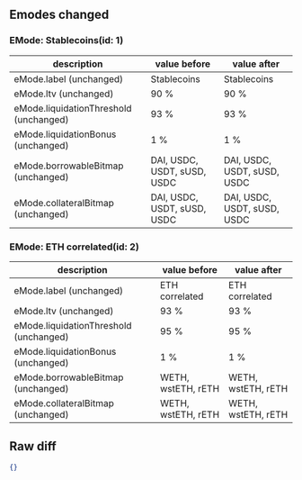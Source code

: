 ## Emodes changed

### EMode: Stablecoins(id: 1)

| description | value before | value after |
| --- | --- | --- |
| eMode.label (unchanged) | Stablecoins | Stablecoins |
| eMode.ltv (unchanged) | 90 % | 90 % |
| eMode.liquidationThreshold (unchanged) | 93 % | 93 % |
| eMode.liquidationBonus (unchanged) | 1 % | 1 % |
| eMode.borrowableBitmap (unchanged) | DAI, USDC, USDT, sUSD, USDC | DAI, USDC, USDT, sUSD, USDC |
| eMode.collateralBitmap (unchanged) | DAI, USDC, USDT, sUSD, USDC | DAI, USDC, USDT, sUSD, USDC |


### EMode: ETH correlated(id: 2)

| description | value before | value after |
| --- | --- | --- |
| eMode.label (unchanged) | ETH correlated | ETH correlated |
| eMode.ltv (unchanged) | 93 % | 93 % |
| eMode.liquidationThreshold (unchanged) | 95 % | 95 % |
| eMode.liquidationBonus (unchanged) | 1 % | 1 % |
| eMode.borrowableBitmap (unchanged) | WETH, wstETH, rETH | WETH, wstETH, rETH |
| eMode.collateralBitmap (unchanged) | WETH, wstETH, rETH | WETH, wstETH, rETH |


## Raw diff

```json
{}
```